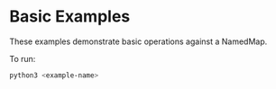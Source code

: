# Basic Examples

These examples demonstrate basic operations against a NamedMap.

To run:
```bash
python3 <example-name>
```
